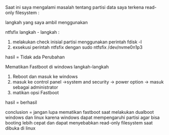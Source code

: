 Saat ini saya mengalami masalah tentang partisi data saya terkena read-only filesystem :

langkah yang saya ambil menggunakan 

ntfsfix
langkah - langkah : 
1. melakukan check inisial partisi menggunakan perintah fdisk -l 
2. exsekusi perintah ntfsfix dengan sudo ntfsfix /dev/nvme0n1p3

hasil = Tidak ada Perubahan

Mematikan Fastboot di windows 
langkah-langkah
1. Reboot dan masuk ke windows
2. masuk ke control panel ->system and security -> power option -> masuk sebagai administrator
3. matikan opsi Fastboot

hasil = berhasil

conclusion = jangan lupa mematikan fastboot saat melakukan dualboot windows dan linux karena windows dapat mempengaruhi partisi agar
bisa booting lebih cepat dan dapat menyebabkan read-only filesystem saat dibuka di linux

